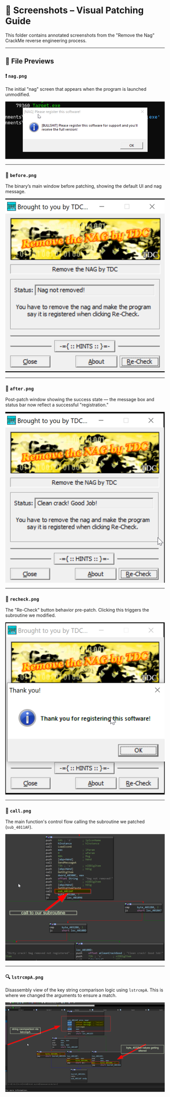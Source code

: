 # 📸 Screenshots – Visual Patching Guide

This folder contains annotated screenshots from the "Remove the Nag" CrackMe reverse engineering process.

---

## 🧩 File Previews


### ❗ `nag.png`
The initial "nag" screen that appears when the program is launched unmodified.

![nag](./nag.png)

---

### 🧠 `before.png`
The binary’s main window before patching, showing the default UI and nag message.

![before](./before.png)

---

### 🎉 `after.png`
Post-patch window showing the success state — the message box and status bar now reflect a successful "registration."

![after](./after.png)

---

### 🔁 `recheck.png`
The "Re-Check" button behavior pre-patch. Clicking this triggers the subroutine we modified.

![recheck](./recheck.png)

---

### 🔗 `call.png`
The main function's control flow calling the subroutine we patched (`sub_4011AF`).

![call](./call.png)

---

### 🔍 `lstrcmpA.png`
Disassembly view of the key string comparison logic using `lstrcmpA`. This is where we changed the arguments to ensure a match.

![lstrcmpA](./lstrcmpA.png)



